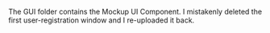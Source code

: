 The GUI folder contains the Mockup UI Component.
I mistakenly deleted the first user-registration window and I re-uploaded it back.
